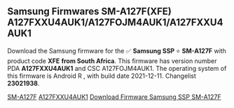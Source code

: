 <h2>Samsung Firmwares SM-A127F(XFE) A127FXXU4AUK1/A127FOJM4AUK1/A127FXXU4AUK1</h2>
Download the Samsung firmware for the ✅ <strong>Samsung SSP </strong> ⭐ <strong>SM-A127F</strong> with product code <strong>XFE</strong> <strong> from South Africa</strong>. This firmware has version number PDA <strong>A127FXXU4AUK1</strong> and CSC A127FOJM4AUK1. The operating system of this firmware is Android R , with build date 2021-12-11. Changelist <strong>23021938</strong>.


[SM-A127F](https://samfirm.shop/samsung/model/SM-A127F)
[A127FXXU4AUK1](https://samfirm.shop/samsung/pda/A127FXXU4AUK1)
[Download Firmware Samsung SSP SM-A127F](https://samfirm.shop/samsung/firmware/481727)
